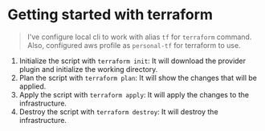 # Getting started with terraform

> I've configure local cli to work with alias `tf` for `terraform` command.
> Also, configured aws profile as `personal-tf` for terraform to use.

1. Initialize the script with `terraform init`: It will download the provider plugin and initialize the working directory.
2. Plan the script with `terraform plan`: It will show the changes that will be applied.
3. Apply the script with `terraform apply`: It will apply the changes to the infrastructure.
4. Destroy the script with `terraform destroy`: It will destroy the infrastructure.